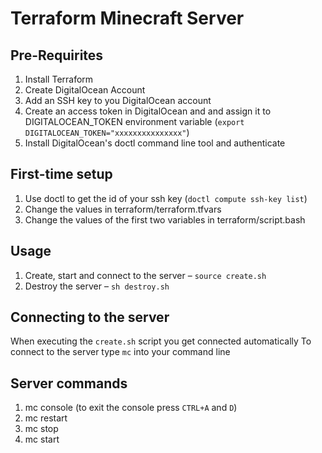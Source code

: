 # Terraform Minecraft Server

## Pre-Requirites
1. Install Terraform
2. Create DigitalOcean Account
3. Add an SSH key to you DigitalOcean account
4. Create an access token in DigitalOcean and and assign it to DIGITALOCEAN_TOKEN environment variable (`export DIGITALOCEAN_TOKEN="xxxxxxxxxxxxxxx"`)
5. Install DigitalOcean's doctl command line tool and authenticate

## First-time setup
1. Use doctl to get the id of your ssh key (`doctl compute ssh-key list`)
2. Change the values in terraform/terraform.tfvars
3. Change the values of the first two variables in terraform/script.bash

## Usage
1. Create, start and connect to the server  – `source create.sh`
2. Destroy the server                       – `sh destroy.sh`

## Connecting to the server
When executing the `create.sh` script you get connected automatically
To connect to the server type `mc` into your command line
## Server commands
1. mc console (to exit the console press `CTRL+A` and `D`)
2. mc restart
3. mc stop
4. mc start